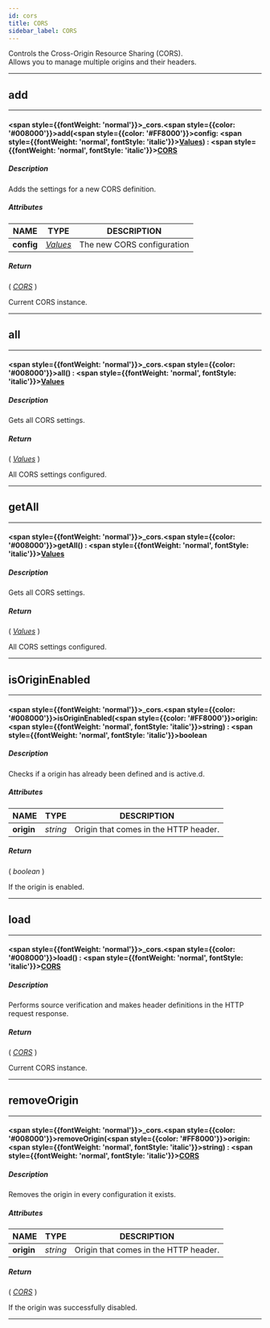 ```yaml
---
id: cors
title: CORS
sidebar_label: CORS
---
```


Controls the Cross-Origin Resource Sharing (CORS).<br/>
Allows you to manage multiple origins and their headers.

---

## add

---

#### <span style={{fontWeight: 'normal'}}>_cors</span>.<span style={{color: '#008000'}}>add</span>(<span style={{color: '#FF8000'}}>config</span>: <span style={{fontWeight: 'normal', fontStyle: 'italic'}}>[Values](../objects/Values)</span>) : <span style={{fontWeight: 'normal', fontStyle: 'italic'}}>[CORS](../resources/cors)</span>
##### Description

Adds the settings for a new CORS definition.

##### Attributes

| NAME | TYPE | DESCRIPTION |
|---|---|---|
| **config** | _[Values](../objects/Values)_ | The new CORS configuration |

##### Return

( _[CORS](../resources/cors)_ )

Current CORS instance.

---

## all

---

#### <span style={{fontWeight: 'normal'}}>_cors</span>.<span style={{color: '#008000'}}>all</span>() : <span style={{fontWeight: 'normal', fontStyle: 'italic'}}>[Values](../objects/Values)</span>
##### Description

Gets all CORS settings.

##### Return

( _[Values](../objects/Values)_ )

All CORS settings configured.

---

## getAll

---

#### <span style={{fontWeight: 'normal'}}>_cors</span>.<span style={{color: '#008000'}}>getAll</span>() : <span style={{fontWeight: 'normal', fontStyle: 'italic'}}>[Values](../objects/Values)</span>
##### Description

Gets all CORS settings.

##### Return

( _[Values](../objects/Values)_ )

All CORS settings configured.

---

## isOriginEnabled

---

#### <span style={{fontWeight: 'normal'}}>_cors</span>.<span style={{color: '#008000'}}>isOriginEnabled</span>(<span style={{color: '#FF8000'}}>origin</span>: <span style={{fontWeight: 'normal', fontStyle: 'italic'}}>string</span>) : <span style={{fontWeight: 'normal', fontStyle: 'italic'}}>boolean</span>
##### Description

Checks if a origin has already been defined and is active.d.

##### Attributes

| NAME | TYPE | DESCRIPTION |
|---|---|---|
| **origin** | _string_ | Origin that comes in the HTTP header. |

##### Return

( _boolean_ )

If the origin is enabled.

---

## load

---

#### <span style={{fontWeight: 'normal'}}>_cors</span>.<span style={{color: '#008000'}}>load</span>() : <span style={{fontWeight: 'normal', fontStyle: 'italic'}}>[CORS](../resources/cors)</span>
##### Description

Performs source verification and makes header definitions in the HTTP request response.

##### Return

( _[CORS](../resources/cors)_ )

Current CORS instance.

---

## removeOrigin

---

#### <span style={{fontWeight: 'normal'}}>_cors</span>.<span style={{color: '#008000'}}>removeOrigin</span>(<span style={{color: '#FF8000'}}>origin</span>: <span style={{fontWeight: 'normal', fontStyle: 'italic'}}>string</span>) : <span style={{fontWeight: 'normal', fontStyle: 'italic'}}>[CORS](../resources/cors)</span>
##### Description

Removes the origin in every configuration it exists.

##### Attributes

| NAME | TYPE | DESCRIPTION |
|---|---|---|
| **origin** | _string_ | Origin that comes in the HTTP header. |

##### Return

( _[CORS](../resources/cors)_ )

If the origin was successfully disabled.

---

